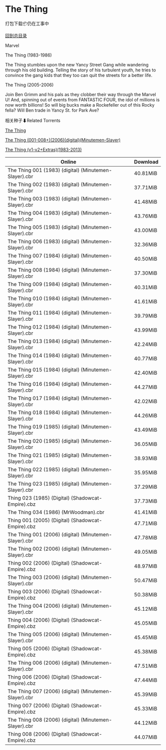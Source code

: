 # The Thing

打包下载📦仍在工事中

[回到总目录](/Catalogs.md)

Marvel

The Thing (1983-1986)

The Thing stumbles upon the new Yancy Street Gang while wandering through his old building. Telling the story of his turbulent youth, he tries to convince the gang kids that they too can quit the streets for a better life.



The Thing (2005-2006)

Join Ben Grimm and his pals as they clobber their way through the Marvel U! And, spinning out of events from FANTASTIC FOUR, the idol of millions is now worth billions! So will big bucks make a Rockefeller out of this Rocky fella? Will Ben trade in Yancy St. for Park Ave?





相关种子⬇Related Torrents

[The Thing](https://github.com/alicewish/markdown/blob/master/torrent/The-Thing.md)

[The Thing (001-008+)(2006)(digital)(Minutemen-Slayer)](https://github.com/alicewish/markdown/blob/master/torrent/The-Thing--001-008---2006--digital--Minutemen-Slayer.md)

[The Thing (v1-v2+Extras)(1983-2013)](https://github.com/alicewish/markdown/blob/master/torrent/The-Thing--v1-v2-Extras--1983-2013.md)

Online | Download
--- | ---
The Thing 001 (1983) (digital) (Minutemen-Slayer).cbr | 40.81MiB
The Thing 002 (1983) (digital) (Minutemen-Slayer).cbr | 37.71MiB
The Thing 003 (1983) (digital) (Minutemen-Slayer).cbr | 41.48MiB
The Thing 004 (1983) (digital) (Minutemen-Slayer).cbr | 43.76MiB
The Thing 005 (1983) (digital) (Minutemen-Slayer).cbr | 43.00MiB
The Thing 006 (1983) (digital) (Minutemen-Slayer).cbr | 32.36MiB
The Thing 007 (1984) (digital) (Minutemen-Slayer).cbr | 40.50MiB
The Thing 008 (1984) (digital) (Minutemen-Slayer).cbr | 37.30MiB
The Thing 009 (1984) (digital) (Minutemen-Slayer).cbr | 40.31MiB
The Thing 010 (1984) (digital) (Minutemen-Slayer).cbr | 41.61MiB
The Thing 011 (1984) (digital) (Minutemen-Slayer).cbr | 39.79MiB
The Thing 012 (1984) (digital) (Minutemen-Slayer).cbr | 43.99MiB
The Thing 013 (1984) (digital) (Minutemen-Slayer).cbr | 42.24MiB
The Thing 014 (1984) (digital) (Minutemen-Slayer).cbr | 40.77MiB
The Thing 015 (1984) (digital) (Minutemen-Slayer).cbr | 42.40MiB
The Thing 016 (1984) (digital) (Minutemen-Slayer).cbr | 44.27MiB
The Thing 017 (1984) (digital) (Minutemen-Slayer).cbr | 42.02MiB
The Thing 018 (1984) (digital) (Minutemen-Slayer).cbr | 44.26MiB
The Thing 019 (1985) (digital) (Minutemen-Slayer).cbr | 43.49MiB
The Thing 020 (1985) (digital) (Minutemen-Slayer).cbr | 36.05MiB
The Thing 021 (1985) (digital) (Minutemen-Slayer).cbr | 38.93MiB
The Thing 022 (1985) (digital) (Minutemen-Slayer).cbr | 35.95MiB
The Thing 023 (1985) (digital) (Minutemen-Slayer).cbr | 37.29MiB
Thing 023 (1985) (Digital) (Shadowcat-Empire).cbz | 37.73MiB
The Thing 034 (1986) (MrWoodman).cbr | 41.41MiB
Thing 001 (2005) (Digital) (Shadowcat-Empire).cbz | 47.71MiB
The Thing 001 (2006) (digital) (Minutemen-Slayer).cbr | 47.78MiB
The Thing 002 (2006) (digital) (Minutemen-Slayer).cbr | 49.05MiB
Thing 002 (2006) (Digital) (Shadowcat-Empire).cbz | 48.97MiB
The Thing 003 (2006) (digital) (Minutemen-Slayer).cbr | 50.47MiB
Thing 003 (2006) (Digital) (Shadowcat-Empire).cbz | 50.38MiB
The Thing 004 (2006) (digital) (Minutemen-Slayer).cbr | 45.12MiB
Thing 004 (2006) (Digital) (Shadowcat-Empire).cbz | 45.05MiB
The Thing 005 (2006) (digital) (Minutemen-Slayer).cbr | 45.45MiB
Thing 005 (2006) (Digital) (Shadowcat-Empire).cbz | 45.38MiB
The Thing 006 (2006) (digital) (Minutemen-Slayer).cbr | 47.51MiB
Thing 006 (2006) (Digital) (Shadowcat-Empire).cbz | 47.44MiB
The Thing 007 (2006) (digital) (Minutemen-Slayer).cbr | 45.39MiB
Thing 007 (2006) (Digital) (Shadowcat-Empire).cbz | 45.33MiB
The Thing 008 (2006) (digital) (Minutemen-Slayer).cbr | 44.12MiB
Thing 008 (2006) (Digital) (Shadowcat-Empire).cbz | 44.07MiB